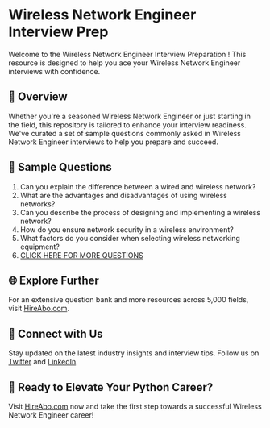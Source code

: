 # Wireless Network Engineer Interview Prep

Welcome to the Wireless Network Engineer Interview Preparation ! This resource is designed to help you ace your Wireless Network Engineer interviews with confidence.

## 🚀 Overview

Whether you're a seasoned Wireless Network Engineer or just starting in the field, this repository is tailored to enhance your interview readiness. We've curated a set of sample questions commonly asked in Wireless Network Engineer interviews to help you prepare and succeed.

## 📝 Sample Questions

1. Can you explain the difference between a wired and wireless network?
2. What are the advantages and disadvantages of using wireless networks?
3. Can you describe the process of designing and implementing a wireless network?
4. How do you ensure network security in a wireless environment?
5. What factors do you consider when selecting wireless networking equipment?
6. [CLICK HERE FOR MORE QUESTIONS](https://hireabo.com/job/0_1_7/Wireless%20Network%20Engineer)

## 🌐 Explore Further

For an extensive question bank and more resources across 5,000 fields, visit [HireAbo.com](https://www.hireabo.com).

## 📱 Connect with Us

Stay updated on the latest industry insights and interview tips. Follow us on [Twitter](https://twitter.com/hireabo) and [LinkedIn](https://www.linkedin.com/in/hire-abo-3609972a8/).

## 🚀 Ready to Elevate Your Python Career?

Visit [HireAbo.com](https://www.hireabo.com) now and take the first step towards a successful Wireless Network Engineer career!